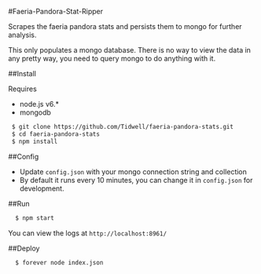 #Faeria-Pandora-Stat-Ripper

Scrapes the faeria pandora stats and persists them to mongo for further analysis.

This only populates a mongo database.  There is no way to view the data in any pretty way, you need to query mongo to do anything with it.

##Install

Requires

* node.js v6.*
* mongodb

```bash
 $ git clone https://github.com/Tidwell/faeria-pandora-stats.git
 $ cd faeria-pandora-stats
 $ npm install
```

##Config

* Update ``config.json`` with your mongo connection string and collection
* By default it runs every 10 minutes, you can change it in ``config.json`` for development.

##Run
```bash
  $ npm start
```

You can view the logs at ``http://localhost:8961/``

##Deploy
```bash
  $ forever node index.json
```